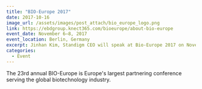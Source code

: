 ```yaml
---
title: "BIO-Europe 2017"
date: 2017-10-16
image_url: /assets/images/post_attach/bio_europe_logo.png
link: https://ebdgroup.knect365.com/bioeurope/about-bio-europe
event_date: November 6–8, 2017
event_location: Berlin, Germany
excerpt: Jinhan Kim, Standigm CEO will speak at Bio-Europe 2017 on November 7, 2017. Meet him in Berlin.
categories:
  - Event
---
```


The 23rd annual BIO-Europe is Europe's largest partnering conference serving the global biotechnology industry. 

